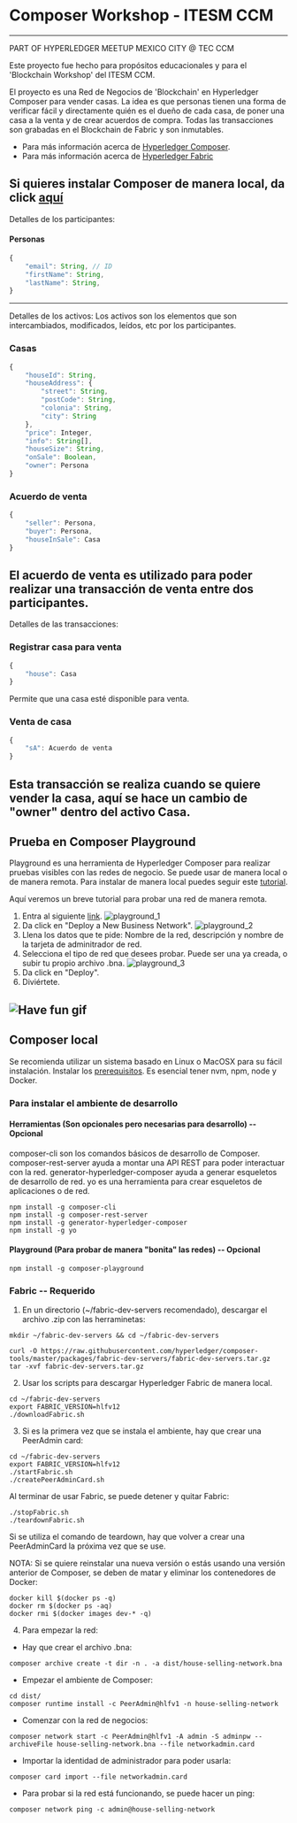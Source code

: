 # Composer Workshop - ITESM CCM
---
PART OF HYPERLEDGER MEETUP MEXICO CITY @ TEC CCM

Este proyecto fue hecho para propósitos educacionales y para el 'Blockchain Workshop' del
ITESM CCM.

El proyecto es una Red de Negocios de 'Blockchain' en Hyperledger Composer para vender casas.
La idea es que personas tienen una forma de verificar fácil y directamente quién es el dueño
de cada casa, de poner una casa a la venta y de crear acuerdos de compra. Todas las transacciones
son grabadas en el Blockchain de Fabric y son inmutables.

- Para más información acerca de [Hyperledger Composer](https://hyperledger.github.io/composer/latest/introduction/introduction.html).
- Para más información acerca de [Hyperledger Fabric](http://hyperledger-fabric.readthedocs.io/en/release/)

Si quieres instalar Composer de manera local, da click [aquí](#composer-local)
---
Detalles de los participantes:
#### Personas
```js
{
    "email": String, // ID
    "firstName": String,
    "lastName": String,
}
``` 
---
Detalles de los activos:
Los activos son los elementos que son intercambiados, modificados, leídos, etc por los participantes.
### Casas
```js
{
    "houseId": String,
    "houseAddress": {
        "street": String,
        "postCode": String,
        "colonia": String,
        "city": String
    },
    "price": Integer,
    "info": String[],
    "houseSize": String,
    "onSale": Boolean,
    "owner": Persona
}
``` 

### Acuerdo de venta
```js
{
    "seller": Persona,
    "buyer": Persona,
    "houseInSale": Casa
}
``` 
El acuerdo de venta es utilizado para poder realizar una transacción de venta entre dos participantes.
---
Detalles de las transacciones:
### Registrar casa para venta
```js
{
    "house": Casa
}
``` 
Permite que una casa esté disponible para venta.

### Venta de casa
```js
{
    "sA": Acuerdo de venta
}
``` 
Esta transacción se realiza cuando se quiere vender la casa, aquí se hace un cambio de "owner" dentro del activo
Casa.
---
## Prueba en Composer Playground
Playground es una herramienta de Hyperledger Composer para realizar pruebas visibles con las redes de negocio.
Se puede usar de manera local o de manera remota.
Para instalar de manera local puedes seguir este [tutorial](https://hyperledger.github.io/composer/latest/installing/installing-index).

Aquí veremos un breve tutorial para probar una red de manera remota.
1. Entra al siguiente [link](https://composer-playground.mybluemix.net/).
![playground_1](./img/playground_1.png "Pantalla de inicio de Playground")
2. Da click en "Deploy a New Business Network".
![playground_2](./img/playground_2.png "Creación de nueva Red de Negocios")
3. Llena los datos que te pide: Nombre de la red, descripción y nombre de la tarjeta de adminitrador de red.
4. Selecciona el tipo de red que desees probar. Puede ser una ya creada, o subir tu propio archivo .bna.
![playground_3](./img/playground_3.png "Selección de Red de Negocios")
5. Da click en "Deploy".
6. Diviértete.

![Have fun gif](https://media.giphy.com/media/3o6UBfwmyyFM9ieUgM/giphy.gif)
---
## Composer local
Se recomienda utilizar un sistema basado en Linux o MacOSX para su fácil instalación. Instalar los [prerequisitos](https://hyperledger.github.io/composer/latest/installing/installing-prereqs).
Es esencial tener nvm, npm, node y Docker.

### Para instalar el ambiente de desarrollo
#### Herramientas (Son opcionales pero necesarias para desarrollo) -- Opcional
composer-cli son los comandos básicos de desarrollo de Composer.
composer-rest-server ayuda a montar una API REST para poder interactuar con la red.
generator-hyperledger-composer ayuda a generar esqueletos de desarrollo de red.
yo es una herramienta para crear esqueletos de aplicaciones o de red.
```
npm install -g composer-cli
npm install -g composer-rest-server
npm install -g generator-hyperledger-composer
npm install -g yo
```
#### Playground (Para probar de manera "bonita" las redes) -- Opcional
```
npm install -g composer-playground
```
### Fabric -- Requerido
1. En un directorio (~/fabric-dev-servers recomendado), descargar el archivo .zip con las herraminetas:
```
mkdir ~/fabric-dev-servers && cd ~/fabric-dev-servers

curl -O https://raw.githubusercontent.com/hyperledger/composer-tools/master/packages/fabric-dev-servers/fabric-dev-servers.tar.gz
tar -xvf fabric-dev-servers.tar.gz
```
2. Usar los scripts para descargar Hyperledger Fabric de manera local.
```
cd ~/fabric-dev-servers
export FABRIC_VERSION=hlfv12
./downloadFabric.sh
```
3. Si es la primera vez que se instala el ambiente, hay que crear una PeerAdmin card:
```
cd ~/fabric-dev-servers
export FABRIC_VERSION=hlfv12
./startFabric.sh
./createPeerAdminCard.sh
```
Al terminar de usar Fabric, se puede detener y quitar Fabric:
```
./stopFabric.sh
./teardownFabric.sh
```
Si se utiliza el comando de teardown, hay que volver a crear una PeerAdminCard la próxima vez que se use.

NOTA: Si se quiere reinstalar una nueva versión o estás usando una versión anterior de Composer, se deben de matar y eliminar los contenedores de Docker:
```
docker kill $(docker ps -q)
docker rm $(docker ps -aq)
docker rmi $(docker images dev-* -q)
```

4. Para empezar la red:
- Hay que crear el archivo .bna:
```
composer archive create -t dir -n . -a dist/house-selling-network.bna
```

- Empezar el ambiente de Composer:
```
cd dist/
composer runtime install -c PeerAdmin@hlfv1 -n house-selling-network
```

- Comenzar con la red de negocios:
```
composer network start -c PeerAdmin@hlfv1 -A admin -S adminpw --archiveFile house-selling-network.bna --file networkadmin.card
```

- Importar la identidad de administrador para poder usarla:
```
composer card import --file networkadmin.card
```

- Para probar si la red está funcionando, se puede hacer un ping:
```
composer network ping -c admin@house-selling-network
```